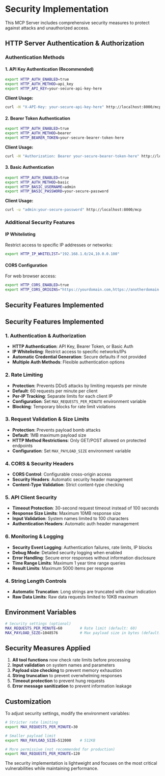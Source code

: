# Security Implementation

This MCP Server includes comprehensive security measures to protect against attacks and unauthorized access.

## HTTP Server Authentication & Authorization

### Authentication Methods

#### 1. API Key Authentication (Recommended)
```bash
export HTTP_AUTH_ENABLED=true
export HTTP_AUTH_METHOD=api_key
export HTTP_API_KEY=your-secure-api-key-here
```

**Client Usage:**
```bash
curl -H "X-API-Key: your-secure-api-key-here" http://localhost:8000/mcp
```

#### 2. Bearer Token Authentication
```bash
export HTTP_AUTH_ENABLED=true
export HTTP_AUTH_METHOD=bearer
export HTTP_BEARER_TOKEN=your-secure-bearer-token-here
```

**Client Usage:**
```bash
curl -H "Authorization: Bearer your-secure-bearer-token-here" http://localhost:8000/mcp
```

#### 3. Basic Authentication
```bash
export HTTP_AUTH_ENABLED=true
export HTTP_AUTH_METHOD=basic
export HTTP_BASIC_USERNAME=admin
export HTTP_BASIC_PASSWORD=your-secure-password
```

**Client Usage:**
```bash
curl -u "admin:your-secure-password" http://localhost:8000/mcp
```

### Additional Security Features

#### IP Whitelisting
Restrict access to specific IP addresses or networks:
```bash
export HTTP_IP_WHITELIST="192.168.1.0/24,10.0.0.100"
```

#### CORS Configuration
For web browser access:
```bash
export HTTP_CORS_ENABLED=true
export HTTP_CORS_ORIGINS="https://yourdomain.com,https://anotherdomain.com"
```

## Security Features Implemented

## Security Features Implemented

### 1. Authentication & Authorization
- **HTTP Authentication**: API Key, Bearer Token, or Basic Auth
- **IP Whitelisting**: Restrict access to specific networks/IPs
- **Automatic Credential Generation**: Secure defaults if not provided
- **Multiple Auth Methods**: Flexible authentication options

### 2. Rate Limiting
- **Protection**: Prevents DDoS attacks by limiting requests per minute
- **Default**: 60 requests per minute per client
- **Per-IP Tracking**: Separate limits for each client IP
- **Configuration**: Set `MAX_REQUESTS_PER_MINUTE` environment variable
- **Blocking**: Temporary blocks for rate limit violations

### 3. Request Validation & Size Limits  
- **Protection**: Prevents payload bomb attacks
- **Default**: 1MB maximum payload size
- **HTTP Method Restrictions**: Only GET/POST allowed on protected endpoints
- **Configuration**: Set `MAX_PAYLOAD_SIZE` environment variable

### 4. CORS & Security Headers
- **CORS Control**: Configurable cross-origin access
- **Security Headers**: Automatic security header management
- **Content-Type Validation**: Strict content-type checking

### 5. API Client Security
- **Timeout Protection**: 30-second request timeout instead of 100 seconds
- **Response Size Limits**: Maximum 10MB response size
- **Input Validation**: System names limited to 100 characters
- **Authentication Headers**: Automatic auth header management

### 6. Monitoring & Logging
- **Security Event Logging**: Authentication failures, rate limits, IP blocks
- **Debug Mode**: Detailed security logging when enabled
- **Error Handling**: Secure error responses without information disclosure
- **Time Range Limits**: Maximum 1 year time range queries
- **Result Limits**: Maximum 5000 items per response

### 4. String Length Controls
- **Automatic Truncation**: Long strings are truncated with clear indication
- **Raw Data Limits**: Raw data requests limited to 10KB maximum

## Environment Variables

```bash
# Security settings (optional)
MAX_REQUESTS_PER_MINUTE=60        # Rate limit (default: 60)
MAX_PAYLOAD_SIZE=1048576          # Max payload size in bytes (default: 1MB)
```

## Security Measures Applied

1. **All tool functions** now check rate limits before processing
2. **Input validation** on system names and parameters  
3. **Payload size checking** to prevent memory exhaustion
4. **String truncation** to prevent overwhelming responses
5. **Timeout protection** to prevent hung requests
6. **Error message sanitization** to prevent information leakage

## Customization

To adjust security settings, modify the environment variables:

```bash
# Stricter rate limiting
export MAX_REQUESTS_PER_MINUTE=30

# Smaller payload limit  
export MAX_PAYLOAD_SIZE=512000    # 512KB

# More permissive (not recommended for production)
export MAX_REQUESTS_PER_MINUTE=120
```

The security implementation is lightweight and focuses on the most critical vulnerabilities while maintaining performance.
